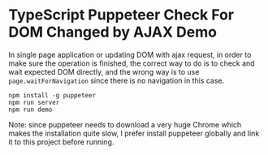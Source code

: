 TypeScript Puppeteer Check For DOM Changed by AJAX Demo
=======================================================

In single page application or updating DOM with ajax request, in order to make sure the operation is finished,
the correct way to do is to check and wait expected DOM directly, and the wrong way is to
use `page.waitForNavigation` since there is no navigation in this case.

```
npm install -g puppeteer
npm run server
npm run demo
```

Note: since puppeteer needs to download a very huge Chrome which makes the installation quite slow,
I prefer install puppeteer globally and link it to this project before running.
